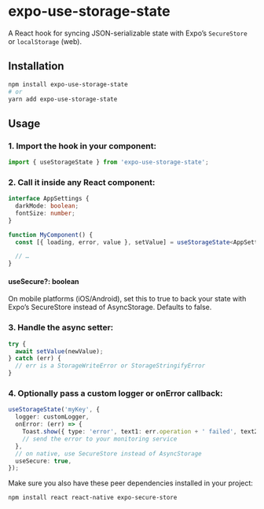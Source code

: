 # expo-use-storage-state

A React hook for syncing JSON-serializable state with Expo’s `SecureStore` or `localStorage` (web).

## Installation

```bash
npm install expo-use-storage-state
# or
yarn add expo-use-storage-state
```

## Usage

### 1. Import the hook in your component:

```ts
import { useStorageState } from 'expo-use-storage-state';
```

### 2. Call it inside any React component:

```ts
interface AppSettings {
  darkMode: boolean;
  fontSize: number;
}

function MyComponent() {
  const [{ loading, error, value }, setValue] = useStorageState<AppSettings>('app-settings', { useSecure: false });

  // …
}
```

#### useSecure?: boolean

On mobile platforms (iOS/Android), set this to true to back your state with Expo’s SecureStore instead of AsyncStorage. Defaults to false.

### 3. Handle the async setter:

```ts
try {
  await setValue(newValue);
} catch (err) {
  // err is a StorageWriteError or StorageStringifyError
}
```

### 4. Optionally pass a custom logger or onError callback:

```ts
useStorageState('myKey', {
  logger: customLogger,
  onError: (err) => {
    Toast.show({ type: 'error', text1: err.operation + ' failed', text2: err.message });
    // send the error to your monitoring service
  },
  // on native, use SecureStore instead of AsyncStorage
  useSecure: true,
});
```

Make sure you also have these peer dependencies installed in your project:

```bash
npm install react react-native expo-secure-store
```
